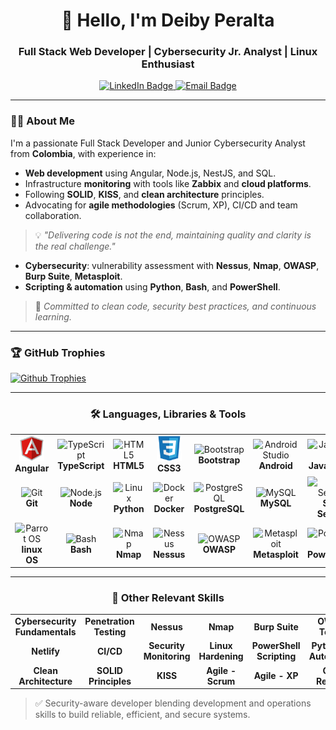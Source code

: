 <div align="center">
  <h1>👋 Hello, I'm Deiby Peralta</h1>
  <h3>Full Stack Web Developer | Cybersecurity Jr. Analyst | Linux Enthusiast</h3>

  <a href="https://www.linkedin.com/in/deiby-steven-espinosa-peralta/">
    <img src="https://img.shields.io/badge/LinkedIn-blue?style=for-the-badge&logo=linkedin&logoColor=white" alt="LinkedIn Badge"/>
  </a>
  <a href="mailto:deibysp39@gmail.com">
    <img src="https://img.shields.io/badge/email-red?logo=gmail&logoColor=white&style=for-the-badge" alt="Email Badge"/>
  </a>
</div>

---

### 🧑‍💻 About Me

I'm a passionate Full Stack Developer and Junior Cybersecurity Analyst from **Colombia**, with experience in:

- **Web development** using Angular, Node.js, NestJS, and SQL.
- Infrastructure **monitoring** with tools like **Zabbix** and **cloud platforms**.
- Following **SOLID**, **KISS**, and **clean architecture** principles.
- Advocating for **agile methodologies** (Scrum, XP), CI/CD and team collaboration.
> 💡 *"Delivering code is not the end, maintaining quality and clarity is the real challenge."*

- **Cybersecurity**: vulnerability assessment with **Nessus**, **Nmap**, **OWASP**, **Burp Suite**, **Metasploit**.
- **Scripting & automation** using **Python**, **Bash**, and **PowerShell**.
> 🎯 *Committed to clean code, security best practices, and continuous learning.*

---

### 🏆 GitHub Trophies

[![Github Trophies](https://github-profile-trophy.vercel.app/?username=DeibyPeralta&theme=monokai&no-frame=true&no-bg=true&margin-w=4)](#)

---
<h3 align="center">🛠️ Languages, Libraries & Tools</h3>

<table align="center">
  <tr>
    <td align="center">
      <img src="https://github.com/devicons/devicon/blob/master/icons/angularjs/angularjs-original.svg" width="40" alt="Angular"/><br/>
      <strong>Angular</strong>
    </td>
    <td align="center">
      <img src="https://skillicons.dev/icons?i=ts" height="40" alt="TypeScript"/><br/>
      <strong>TypeScript</strong>
    </td>
    <td align="center">
      <img src="https://skillicons.dev/icons?i=html" height="40" alt="HTML5"/><br/>
      <strong>HTML5</strong>
    </td>
    <td align="center">
      <img src="https://github.com/devicons/devicon/blob/master/icons/css3/css3-original.svg" width="40" alt="CSS3"/><br/>
      <strong>CSS3</strong>
    </td>
    <td align="center">
      <img src="https://cdn.jsdelivr.net/gh/devicons/devicon/icons/bootstrap/bootstrap-original.svg" width="40" alt="Bootstrap"/><br/>
      <strong>Bootstrap</strong>
    </td>
    <td align="center">
      <img src="https://skillicons.dev/icons?i=androidstudio" height="40" alt="Android Studio"/><br/>
      <strong>Android</strong>
    </td>
    <td align="center">
      <img src="https://skillicons.dev/icons?i=javascript" height="40" alt="JavaScript"/><br/>
      <strong>JavaScript</strong>
    </td>
  </tr>

  <!-- Fila 2: Backend -->
  <tr>
    <td align="center">
      <img src="https://skillicons.dev/icons?i=git" height="40" alt="Git"/><br/>
      <strong>Git</strong>
    </td>
    <td align="center">
      <img src="https://www.svgrepo.com/show/452075/node-js.svg" width="40" alt="Node.js"/><br/>
      <strong>Node</strong>
    </td>
    <td align="center">
      <img src="https://www.svgrepo.com/show/452091/python.svg" height="40" alt="Linux"/><br/>
      <strong>Python</strong>
    </td>
    <td align="center">
      <img src="https://www.svgrepo.com/show/448221/docker.svg" height="40" alt="Docker"/><br/>
      <strong>Docker</strong>
    </td>
    <td align="center">
      <img src="https://skillicons.dev/icons?i=postgres" height="40" alt="PostgreSQL"/><br/>
      <strong>PostgreSQL</strong>
    </td>
    <td align="center">
      <img src="https://skillicons.dev/icons?i=mysql" height="40" alt="MySQL"/><br/>
      <strong>MySQL</strong>
    </td>    
    <td align="center">
      <img src="https://www.svgrepo.com/show/303229/microsoft-sql-server-logo.svg" width="40" alt="SQL Server"/><br/>
      <strong>SQL Server</strong>
    </td>    
  </tr>

  <!-- Fila 3: Seguridad Informática -->
  <tr>
    <td align="center">
      <img src="https://www.svgrepo.com/show/448236/linux.svg" width="40" alt="Parrot OS"/><br/>
      <strong>linux OS</strong>
    </td>
    <td align="center">
      <img src="https://www.svgrepo.com/show/353478/bash-icon.svg" width="40" alt="Bash"/><br/>
      <strong>Bash</strong>
    </td>
    <td align="center">
      <img src="https://nmap.org/images/nmap-project-logo.png" width="40" alt="Nmap"/><br/>
      <strong>Nmap</strong>
    </td>
    <td align="center">
      <img src="https://e7.pngegg.com/pngimages/884/566/png-clipart-nessus-vulnerability-scanner-tenable-computer-security-logo-professional-text-logo.png" width="40" alt="Nessus"/><br/>
      <strong>Nessus</strong>
    </td>
    <td align="center">
      <img src="https://e7.pngegg.com/pngimages/80/683/png-clipart-owasp-web-application-security-project-world-wide-web-web-application-electric-blue.png" width="40" alt="OWASP"/><br/>
      <strong>OWASP</strong>
    </td>
    <td align="center">
      <img src="https://dashboard.snapcraft.io/site_media/appmedia/2022/08/metasploit-framework-logo.svg.png" height="40" alt="Metasploit"/><br/>
      <strong>Metasploit</strong>
    </td>
    <td align="center">
      <img src="https://skillicons.dev/icons?i=powershell" height="40" alt="PowerShell"/><br/>
      <strong>PowerShell</strong>
    </td>
  </tr>
</table>


---

<h3 align="center">🧠 Other Relevant Skills</h3>

<table align="center">
  <tr>
    <td align="center"><strong>Cybersecurity Fundamentals</strong></td>
    <td align="center"><strong>Penetration Testing</strong></td>
    <td align="center"><strong>Nessus</strong></td>
    <td align="center"><strong>Nmap</strong></td>
    <td align="center"><strong>Burp Suite</strong></td>
    <td align="center"><strong>OWASP Top 10</strong></td>
    <td align="center"><strong>Metasploit</strong></td>
  </tr>        
  </tr>
  <tr>
    <td align="center"><strong>Netlify</strong></td>
    <td align="center"><strong>CI/CD</strong></td>
    <td align="center"><strong>Security Monitoring</strong></td>
    <td align="center"><strong>Linux Hardening</strong></td>  
    <td align="center"><strong>PowerShell Scripting</strong></td>
    <td align="center"><strong>Python for Automation</strong></td>
    <td align="center"><strong>Zabbix Monitoring</strong></td>
  </tr>
  <tr>
    <td align="center"><strong>Clean Architecture</strong></td>
    <td align="center"><strong>SOLID Principles</strong></td>
    <td align="center"><strong>KISS</strong></td>
    <td align="center"><strong>Agile - Scrum</strong></td>
    <td align="center"><strong>Agile - XP</strong></td>
    <td align="center"><strong>Code Reviews</strong></td>
    <td align="center"><strong>Pair Programming</strong></td>
  </tr>


</table>


> ✅ Security-aware developer blending development and operations skills to build reliable, efficient, and secure systems. 


